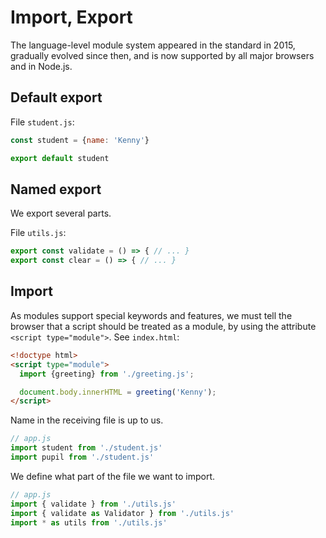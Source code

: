 # Import, Export

The language-level module system appeared in the standard in 2015, gradually evolved since then, and is now supported by all major browsers and in Node.js.

## Default export

File `student.js`:

```js
const student = {name: 'Kenny'}

export default student
```

## Named export

We export several parts.

File `utils.js`:

```js
export const validate = () => { // ... }
export const clear = () => { // ... }
```

## Import

As modules support special keywords and features, we must tell the browser that a script should be treated as a module, by using the attribute `<script type="module">`. See `index.html`:

```html
<!doctype html>
<script type="module">
  import {greeting} from './greeting.js';

  document.body.innerHTML = greeting('Kenny');
</script>
```

Name in the receiving file is up to us.

```js
// app.js
import student from './student.js'
import pupil from './student.js'
```

We define what part of the file we want to import.

```js
// app.js
import { validate } from './utils.js'
import { validate as Validator } from './utils.js'
import * as utils from './utils.js'
```
